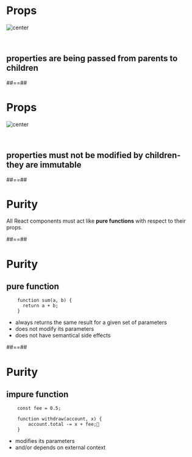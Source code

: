 # Props

![center](./assets/images/02-fundamentals_05-props-1.png)

<br/>

## properties are being passed from parents to children

##==##

# Props

![center](./assets/images/02-fundamentals_05-props-2.png)

<br/>

## properties must not be modified by children- they are immutable

##==##

# Purity

All React components must act like **pure functions** with respect to their props.

##==##

<!-- .slide class="with-code" -->

# Purity

## pure function

```text
    function sum(a, b) {
      return a + b;
    }
```

- always returns the same result for a given set of parameters
- does not modify its parameters
- does not have semantical side effects

##==##

<!-- .slide class="with-code" -->

# Purity

## impure function

```text
    const fee = 0.5;

    function withdraw(account, x) {
        account.total -= x + fee;
    }
```

- modifies its parameters
- and/or depends on external context
